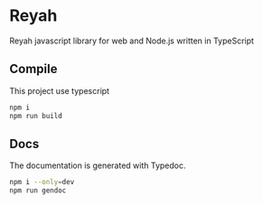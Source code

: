 # Reyah
Reyah javascript library for web and Node.js written in TypeScript

## Compile
This project use typescript

```bash
npm i
npm run build
```

## Docs
The documentation is generated with Typedoc.

```bash
npm i --only=dev
npm run gendoc
```